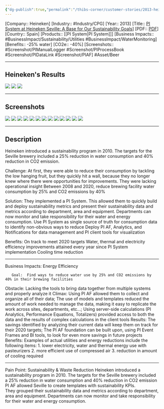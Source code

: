 ```yaml
---
{"dg-publish":true,"permalink":"/thibs-corner/customer-stories/2013-heineken-pi-system-at-heineken-seville-a-base-for-our-sustainability-goals/","noteIcon":""}
---
```


[Company:: Heineken]
[Industry:: #Industry/CPG]
[Year:: 2013]
[Title:: [PI System at Heineken Seville: A Base for Our Sustainability Goals](https://resources.osisoft.com/presentations/pi-system-at-heineken-seville--a-base-for-our-sustainability-goals/)]
[PDF:: [PDF](https://cdn.osisoft.com/corp/en/media/presentations/2013/EMEA2013/PDF/EMEA13_Heineken_Carmona_PISystemAtHeinekenSevilleBrewery.pdf)]
[Country:: Spain]
[Products:: [[PI System\|PI System]]]
[Business Impacts:: #BusinessImpact/Sustainability/Utilities #BusinessImpact/WaterMonitoring]
[Benefits:: -25% water]
[CO2e:: -40%]
[Screenshots:: #Screenshot/PIManualLogger #Screenshot/PIProcessBook #Screenshot/PIDataLink #Screenshot/PIAF]
#Asset/Beer 

---
## Heineken's Results
![](https://i.imgur.com/I6JzAU2.png)
![](https://i.imgur.com/y3rXU2K.png)
![](https://i.imgur.com/64H7lbG.png)


---
## Screenshots
![](https://i.imgur.com/hIEh7cO.png)
![](https://i.imgur.com/Z8la4i2.png)
![](https://i.imgur.com/OSOkHOA.png)
![](https://i.imgur.com/R37Lyl5.png)
![](https://i.imgur.com/nfX0194.png)
![](https://i.imgur.com/4NuLyu6.png)
![](https://i.imgur.com/WelKkrv.png)
![](https://i.imgur.com/XucViBs.png)
![](https://i.imgur.com/omTp2rx.png)
![](https://i.imgur.com/7KYmhFL.jpg)
![](https://i.imgur.com/NSUw6uT.png)
![](https://i.imgur.com/o8QsyTq.png)
![](https://i.imgur.com/qjK7R0H.png)



---
## Description
Heineken introduced a sustainability program in 2010. The targets for the Seville brewery included a 25% reduction in water consumption and 40% reduction in CO2 emission. 

Challenge: 
At first, they were able to reduce their consumption by tackling the low hanging fruit, but they quickly hit a wall, because they no longer knew where there were opportunities for improvements. They were lacking operational insight
Between 2008 and 2020, reduce brewing facility water consumption by 25% and CO2 emissions by 40%

Solution: 
They implemented a PI System. This allowed them to quickly build and deploy sustainability metrics and present their sustainability data and metrics according to department, area and equipment. Departments can now monitor and take responsibility for their water and energy consumption.
Use PI System as single source of truth for consumption data to identify non-obvious ways to reduce 
Deploy PI AF, Analytics, and Notifications for data management and PI client tools for visualization

Benefits: 
On track to meet 2020 targets 
Water, thermal and electricity efficiency improvements attained every year since PI System implementation
Cooling time reduction

---------------

Business Impacts:  Energy Efficiency

       Goal:  Find ways to reduce water use by 25% and CO2 emissions by 40% in their brewing facilities
Obstacle:  Lacking the tools to bring data together from multiple systems and properly analyze it
   Climax:  Using PI AF allowed them to collect and organize all of their data; 
                  The use of models and templates reduced the amount of work needed to manage the data, making it easy to replicate the work across sites, departments, etc…;
                  Using server-side calculations (PI Analytics, Performance Equations, Totalizers) provided access to both the data and the results of complex calculations in the client tools
   Results:  The savings identified by analyzing their current data will keep them on track for their 2020 targets;
                   The PI AF foundation can be built upon, using PI Event Frames and BI tools, to look for even more savings in future projects
 Benefits:   Examples of actual utilities and energy reductions include the following items:
                   1. lower electricity, water and thermal energy use with pasteurizers
                   2. more efficient use of compressed air
                   3. reduction in amount of cooling required

--------------------------------------------------

Pain Point: Sustainability & Waste Reduction
Heineken introduced a sustainability program in 2010. The targets for the Seville brewery included a 25% reduction in water consumption and 40% reduction in CO2 emission
PI AF allowed Seville to create templates with sustainability KPIs. They grouped their sustainability data and metrics according to department, area and equipment. Departments can now monitor and take responsibility for their water and energy consumption.




